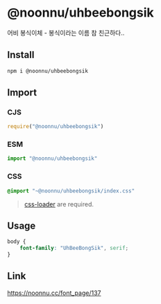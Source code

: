 # @noonnu/uhbeebongsik
어비 봉식이체 - 봉식이라는 이름 참 친근하다..

## Install
```sh
npm i @noonnu/uhbeebongsik
```
## Import
### CJS
```js
require("@noonnu/uhbeebongsik")
```
### ESM
```js
import "@noonnu/uhbeebongsik"
```
### CSS 
```css
@import "~@noonnu/uhbeebongsik/index.css"
```
> [css-loader](https://github.com/webpack-contrib/css-loader) are required.

## Usage
```css
body {
    font-family: "UhBeeBongSik", serif;
}
```

## Link
https://noonnu.cc/font_page/137